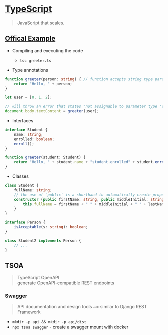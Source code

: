 # [TypeScript](https://www.typescriptlang.org/)

> JavaScript that scales.

## [Offical Example](https://www.typescriptlang.org/docs/handbook/typescript-in-5-minutes.html)

* Compiling and executing the code
  - `tsc greeter.ts`

* Type annotations
```typescript
function greeter(person: string) { // function accepts string type parameter
    return "Hello, " + person;
}

let user = [0, 1, 2];

// will throw an error that states "not assignable to parameter type 'string'"
document.body.textContent = greeter(user);
```

* Interfaces
```typescript
interface Student {
    name: string;
    enrolled: boolean;
    enroll();    
}

function greeter(student: Student) {
    return "Hello, " + student.name + "student.enrolled" + student.enroll();
}
```

* Classes
```typescript
class Student {
    fullName: string;
    // the use of `public` is a shorthand to automatically create properties with that name
    constructor (public firstName: string, public middleInitial: string, public lastName: string) {
        this.fullName = firstName + " " + middleInitial + " " + lastName;
    }
}

interface Person {
    isAcceptable(s: string): boolean;
}

class Student2 implements Person {
    // ...    
}
```


## TSOA
> TypeScript OpenAPI\
> generate OpenAPI-compatible REST endpoints

### Swagger
> API documentation and design tools ~= similar to Django REST Framework
* `mkdir -p api && mkdir -p api/dist`
* `npx tsoa swagger` - create a swagger mount with docker